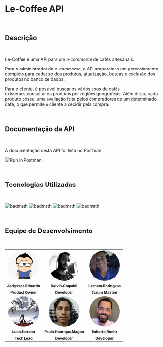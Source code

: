 # Le-Coffee API

<br>

## Descrição

<br>

Le-Coffee é uma API para um _e-commerce_ de cafés artesanais. 

Para o administrador do _e-commerce_, a API proporciona um gerenciamento completo para cadastro dos produtos, atualização, buscas e exclusão dos produtos no banco de dados. 

Para o cliente, é possível buscar os vários tipos de cafés existentes,consultar os produtos por regiões geográficas. Além disso, cada produto possui uma avaliação feita pelos compradores de um determinado café, o que permite o cliente a decidir pela compra.

<br> 


## Documentação da API

<br>

A documentação desta API foi feita no Postman.

[![Run in Postman](https://run.pstmn.io/button.svg)](https://documenter.getpostman.com/view/19946807/UVsFz8Wa)

<br>


## Tecnologias Utilizadas
<br>

![badmath](https://img.shields.io/badge/Python-3776AB?style=for-the-badge&logo=python&logoColor=white)  ![badmath](https://img.shields.io/badge/Flask-000000?style=for-the-badge&logo=flask&logoColor=white)
![badmath](https://img.shields.io/badge/PostgreSQL-316192?style=for-the-badge&logo=postgresql&logoColor=white)  ![badmath](https://img.shields.io/badge/Heroku-430098?style=for-the-badge&logo=heroku&logoColor=white) 


<br>

## Equipe de Desenvolvimento
<br>

<table>
  <tr>
    <td align="center">
        <a href="https://github.com/jerlyssonm">
            <img style="border-radius: 50%;" src="assets/images/jerlysson.jpeg" width="100px;" alt=""/><br/>
            <sub>
                <b>Jerlysson Eduardo</b>
            </sub>
        </a> 
        <br>
        <sub>
            <b>Product Owner</b>
        </sub>
    </td>
    <td align="center">
        <a href="https://github.com/KelvinCrepaldi">
            <img style="border-radius: 50%;" src="assets/images/kelvin.jpeg" width="100px;" alt=""/><br/>
            <sub>
                <b>Kelvin Crepaldi</b>
            </sub>
        </a> 
        <br>
        <sub>
            <b>Developer</b>
        </sub>
    </td>
    <td align="center">
        <a href="https://github.com/Leonam1212">
            <img style="border-radius: 50%;" src="assets/images/leonam.jpeg" width="100px;" alt=""/><br/>
            <sub>
                <b>Leonam Rodrigues</b>
            </sub>
        </a> 
        <br>
        <sub>
            <b>Scrum Masterr</b>
        </sub>
    </td>
  </tr>
  <tr>
    <td align="center">
        <a href="https://github.com/luan-ferreir4">
            <img style="border-radius: 50%;" src="assets/images/luan.jpeg" width="100px;" alt=""/><br/>
            <sub>
                <b>Luan Ferreira</b>
            </sub>
        </a> 
        <br>
        <sub>
            <b>Tech Lead</b>
        </sub>
    </td>
    <td align="center">
        <a href="https://github.com/PauloHenriqueMagno">
            <img style="border-radius: 50%;" src="assets/images/paulo.jpeg" width="100px;" alt=""/><br/>
            <sub>
                <b>Paulo Henrique Magon</b>
            </sub>
        </a> 
        <br>
        <sub>
            <b>Developer</b>
        </sub>
    </td>
    <td align="center">
        <a href="https://github.com/r-rocha">
            <img style="border-radius: 50%;" src="assets/images/roberto.jpg" width="100px;" alt=""/><br/>
            <sub>
                <b>Roberto Rocha</b>
            </sub>
        </a> 
        <br>
        <sub>
            <b>Developer</b>
        </sub>
    </td>
  </tr>
</table>
